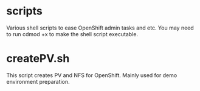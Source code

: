 # scripts

Various shell scripts to ease OpenShift admin tasks and etc. You may need to run cdmod +x to make the shell script executable.

# createPV.sh

This script creates PV and NFS for OpenShift. Mainly used for demo environment preparation.
